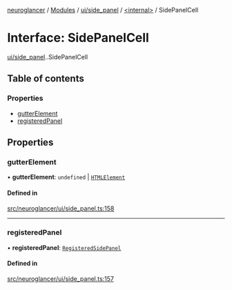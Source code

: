 [neuroglancer](../README.md) / [Modules](../modules.md) / [ui/side\_panel](../modules/ui_side_panel.md) / [<internal\>](../modules/ui_side_panel._internal_.md) / SidePanelCell

# Interface: SidePanelCell

[ui/side_panel](../modules/ui_side_panel.md).[<internal>](../modules/ui_side_panel._internal_.md).SidePanelCell

## Table of contents

### Properties

- [gutterElement](ui_side_panel._internal_.SidePanelCell.md#gutterelement)
- [registeredPanel](ui_side_panel._internal_.SidePanelCell.md#registeredpanel)

## Properties

### gutterElement

• **gutterElement**: `undefined` \| [`HTMLElement`](../modules/annotation_annotation_layer_state._internal_.md#htmlelement)

#### Defined in

[src/neuroglancer/ui/side_panel.ts:158](https://github.com/ActiveBrainAtlas2/neuroglancer/blob/1beb5d34/src/neuroglancer/ui/side_panel.ts#L158)

___

### registeredPanel

• **registeredPanel**: [`RegisteredSidePanel`](ui_side_panel.RegisteredSidePanel.md)

#### Defined in

[src/neuroglancer/ui/side_panel.ts:157](https://github.com/ActiveBrainAtlas2/neuroglancer/blob/1beb5d34/src/neuroglancer/ui/side_panel.ts#L157)
